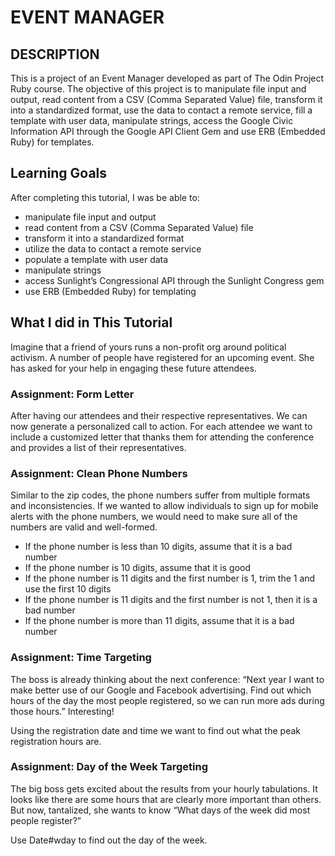 # EVENT MANAGER

## DESCRIPTION
This is a project of an Event Manager developed as part of The Odin Project Ruby course. The objective of this project is to manipulate file input and output, read content from a CSV (Comma Separated Value) file, transform it into a standardized format, use the data to contact a remote service, fill a template with user data, manipulate strings, access the Google Civic Information API through the Google API Client Gem and use ERB (Embedded Ruby) for templates.

## Learning Goals
After completing this tutorial, I was be able to:

- manipulate file input and output
- read content from a CSV (Comma Separated Value) file
- transform it into a standardized format
- utilize the data to contact a remote service
- populate a template with user data
- manipulate strings
- access Sunlight’s Congressional API through the Sunlight Congress gem
- use ERB (Embedded Ruby) for templating

 
## What I did in This Tutorial
Imagine that a friend of yours runs a non-profit org around political activism. A number of people have registered for an upcoming event. She has asked for your help in engaging these future attendees.

### Assignment: Form Letter
After having our attendees and their respective representatives. We can now generate a personalized call to action. For each attendee we want to include a customized letter that thanks them for attending the conference and provides a list of their representatives. 

### Assignment: Clean Phone Numbers
Similar to the zip codes, the phone numbers suffer from multiple formats and inconsistencies. If we wanted to allow individuals to sign up for mobile alerts with the phone numbers, we would need to make sure all of the numbers are valid and well-formed.

- If the phone number is less than 10 digits, assume that it is a bad number
- If the phone number is 10 digits, assume that it is good
- If the phone number is 11 digits and the first number is 1, trim the 1 and use the first 10 digits
- If the phone number is 11 digits and the first number is not 1, then it is a bad number
- If the phone number is more than 11 digits, assume that it is a bad number

### Assignment: Time Targeting
The boss is already thinking about the next conference: “Next year I want to make better use of our Google and Facebook advertising. Find out which hours of the day the most people registered, so we can run more ads during those hours.” Interesting!

Using the registration date and time we want to find out what the peak registration hours are.

### Assignment: Day of the Week Targeting
The big boss gets excited about the results from your hourly tabulations. It looks like there are some hours that are clearly more important than others. But now, tantalized, she wants to know “What days of the week did most people register?”

Use Date#wday to find out the day of the week.

